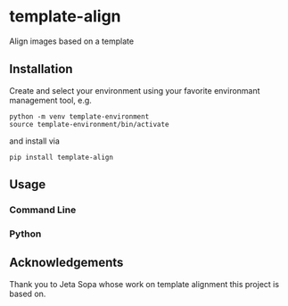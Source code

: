 # template-align
Align images based on a template

## Installation
Create and select your environment using your favorite environmant management tool, e.g.
```
python -m venv template-environment
source template-environment/bin/activate
``` 
and install via 
```
pip install template-align
```

## Usage
### Command Line

### Python
## Acknowledgements
Thank you to Jeta Sopa whose work on template alignment this project is based on.